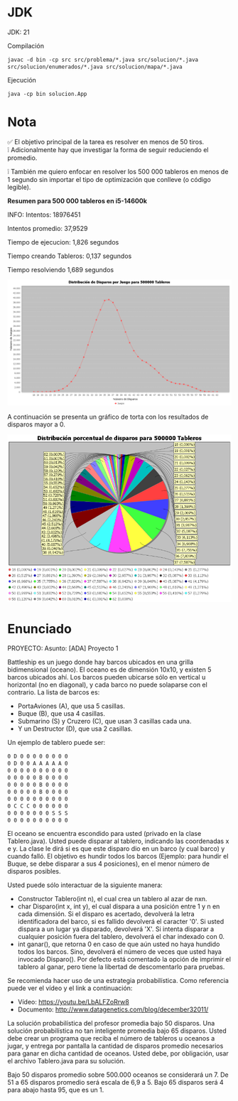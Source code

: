 # JDK
JDK: 21

Compilación


```
javac -d bin -cp src src/problema/*.java src/solucion/*.java src/solucion/enumerados/*.java src/solucion/mapa/*.java
```


Ejecución

```
java -cp bin solucion.App
```

# Nota
  ✅ El objetivo principal de la tarea es resolver en menos de 50 tiros.  
 ❕ Adicionalmente hay que investigar la forma de seguir reduciendo el promedio. 

 ❕ También me quiero enfocar en resolver los 500 000 tableros en menos de 1 segundo sin importar el tipo de optimización que conlleve (o código legible).


**Resumen para 500 000 tableros en i5-14600k**

INFO: Intentos: 18976451

Intentos promedio: 37,9529

Tiempo de ejecucion: 1,826 segundos

Tiempo creando Tableros: 0,137 segundos

Tiempo resolviendo 1,689 segundos

![image](imagenes/grafico_disparos.png)

A continuación se presenta un gráfico de torta con los resultados de disparos mayor a 0.

![image](imagenes/grafico_torta_disparos.png)

 

# Enunciado
PROYECTO:
Asunto:
[ADA] Proyecto 1

Battleship es un juego donde hay barcos ubicados en una grilla bidimensional (oceano). El oceano es de dimensión 10x10, y 
existen 5 barcos ubicados ahí. 
Los barcos pueden ubicarse sólo en vertical u horizontal (no en diagonal), y cada barco no puede solaparse con el contrario. La lista de barcos es:
- PortaAviones (A), que usa 5 casillas.
- Buque (B), que usa 4 casillas.
- Submarino (S) y Cruzero (C), que usan 3 casillas cada una.
- Y un Destructor (D), que usa 2 casillas.

Un ejemplo de tablero puede ser:
```
0 D 0 0 0 0 0 0 0 0
0 D 0 0 A A A A A 0
0 0 0 0 0 0 0 0 0 0
0 0 0 0 0 B 0 0 0 0
0 0 0 0 0 B 0 0 0 0
0 0 0 0 0 B 0 0 0 0
0 0 0 0 0 0 0 0 0 0
0 C C C 0 0 0 0 0 0
0 0 0 0 0 0 0 S S S
0 0 0 0 0 0 0 0 0 0
```
El oceano se encuentra escondido para usted (privado en la clase Tablero.java). Usted puede disparar al tablero, indicando las coordenadas x e y. La clase le dirá si es que este disparo dio en un barco (y cual barco) y cuando falló. El objetivo es hundir todos los barcos (Ejemplo: para hundir el Buque, se debe disparar a sus 4 posiciones), en el menor número de disparos posibles.

Usted puede sólo interactuar de la siguiente manera:
- Constructor Tablero(int n), el cual crea un tablero al azar de nxn.
- char Disparo(int x, int y), el cual dispara a una posición entre 1 y n en cada dimensión. Si el disparo es acertado, devolverá la letra identificadora del barco, si es fallido devolverá el caracter '0'. Si usted dispara a un lugar ya disparado, devolverá 'X'. Si intenta disparar a cualquier posición fuera del tablero, devolverá el char indexado con 0.
- int ganar(), que retorna 0 en caso de que aún usted no haya hundido todos los barcos. Sino, devolverá el número de veces que usted haya invocado Disparo(). Por defecto está comentado la opción de imprimir el tablero al ganar, pero tiene la libertad de descomentarlo para pruebas.

Se recomienda hacer uso de una estrategia probabilística. Como referencia puede ver el vídeo y el link a continuación:
- Vídeo: https://youtu.be/LbALFZoRrw8
- Documento: http://www.datagenetics.com/blog/december32011/

La solución probabilística del profesor promedia bajo 50 disparos. Una solución probabilística no tan inteligente promedia bajo 65 disparos. Usted debe crear un programa que reciba el número de tableros u oceanos a jugar, y entrega por pantalla la cantidad de disparos promedio necesarios para ganar en dicha cantidad de oceanos. Usted debe, por obligación, usar el archivo Tablero.java para su solución.

Bajo 50 disparos promedio sobre 500.000 oceanos se considerará un 7. De 51 a 65 disparos promedio será escala de 6,9 a 5. Bajo 65 disparos será 4 para abajo hasta 95, que es un 1.

